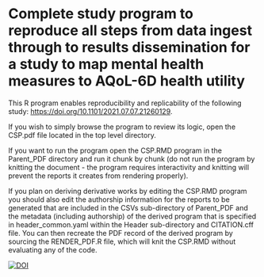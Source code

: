 # Complete study program to reproduce all steps from data ingest through to results dissemination for a study to map mental health measures to AQoL-6D health utility

This R program enables reproducibility and replicability of the following study: https://doi.org/10.1101/2021.07.07.21260129.

If you wish to simply browse the program to review its logic, open the CSP.pdf file located in the top level directory.

If you want to run the program open the CSP.RMD program in the Parent_PDF directory and run it chunk by chunk (do not run the program by knitting the document - the program requires interactivity and knitting will prevent the reports it creates from rendering properly).

If you plan on deriving derivative works by editing the CSP.RMD program you should also edit the authorship information for the reports to be generated that are included in the CSVs sub-directory of Parent_PDF and the metadata (including authorship) of the derived program that is specified in header_common.yaml within the Header sub-directory and CITATION.cff file. You can then recreate the PDF record of the derived program by sourcing the RENDER_PDF.R file, which will knit the CSP.RMD without evaluating any of the code.

[![DOI](https://zenodo.org/badge/DOI/10.5281/zenodo.6116077.svg)](https://doi.org/10.5281/zenodo.6116077)
